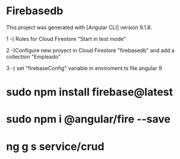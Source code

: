 # Firebasedb

This project was generated with [Angular CLI] version 9.1.8.

1 -) Rules for Cloud Firestore "Start in test mode"

2 -)Configure new proyect in  Cloud Firestore "firebasedb" 
and add a collection "Empleado"

3 -) set "firebaseConfig" variable in enviroment.ts file angular 9 


# sudo npm install firebase@latest
# sudo npm i @angular/fire --save
# ng g s service/crud
